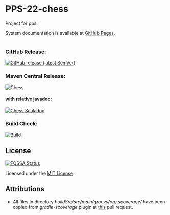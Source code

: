 # PPS-22-chess

Project for pps.

System documentation is available at [GitHub Pages](https://jahrim.github.io/PPS-22-chess/).  
<br/>

### GitHub Release:

[![GitHub release (latest SemVer)](https://img.shields.io/github/v/release/jahrim/PPS-22-chess?label=latest-release)](https://github.com/jahrim/PPS-22-chess/releases/latest)

### Maven Central Release:

![Chess](https://img.shields.io/maven-central/v/io.github.jahrim.chess/chess?label=chess)

#### with relative javadoc:

[![Chess Scaladoc](https://javadoc.io/badge2/io.github.jahrim.chess/chess/javadoc.svg?label=chess)](https://javadoc.io/doc/io.github.jahrim.chess/chess)

### Build Check:

[![Build](https://github.com/jahrim/PPS-22-chess/actions/workflows/ci.yml/badge.svg)](https://github.com/jahrim/PPS-22-chess/actions/workflows/ci.yml)

## License

[![FOSSA Status](https://app.fossa.com/api/projects/git%2Bgithub.com%2Fjahrim%2FPPS-22-chess.svg?type=shield)](https://app.fossa.com/projects/git%2Bgithub.com%2Fjahrim%2FPPS-22-chess?ref=badge_shield)

Licensed under the [MIT License](LICENSE).

## Attributions

- All files in directory _buildSrc/src/main/groovy/org.scoverage/_ have been copied from _gradle-scoverage_ plugin 
  at [this](https://github.com/scoverage/gradle-scoverage/pull/188) pull request.
